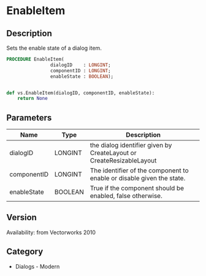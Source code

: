 # EnableItem

## Description
Sets the enable state of a dialog item.

```pascal
PROCEDURE EnableItem(
				dialogID    : LONGINT;
				componentID : LONGINT;
				enableState : BOOLEAN);
```

```python

def vs.EnableItem(dialogID, componentID, enableState):
    return None
```

## Parameters
|Name|Type|Description|
|---|---|---|
|dialogID|LONGINT|the dialog identifier given by CreateLayout or CreateResizableLayout|
|componentID|LONGINT|The identifier of the component to enable or disable given the state.|
|enableState|BOOLEAN|True if the component should be enabled, false otherwise.|

## Version
Availability: from Vectorworks 2010
## Category
* Dialogs - Modern

